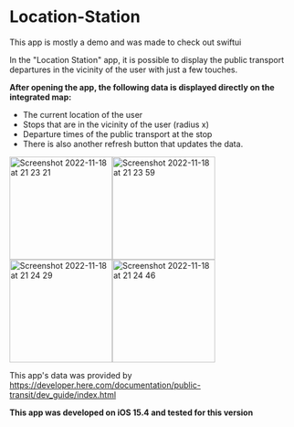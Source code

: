 # Location-Station

This app is mostly a demo and was made to check out swiftui

In the "Location Station" app, it is possible to display the public transport departures in the vicinity of the user with just a few touches.

**After opening the app, the following data is displayed directly on the integrated map:**

- The current location of the user
- Stops that are in the vicinity of the user (radius x)
- Departure times of the public transport at the stop
- There is also another refresh button that updates the data.

<img width="180" alt="Screenshot 2022-11-18 at 21 23 21" src="https://user-images.githubusercontent.com/56154553/202796054-2e243e78-72bf-4aac-98e3-588a114f6408.png"><img width="180" alt="Screenshot 2022-11-18 at 21 23 59" src="https://user-images.githubusercontent.com/56154553/202796035-c908f98e-fd82-4d4d-bfe2-2b816c20d7cf.png"><img width="180" alt="Screenshot 2022-11-18 at 21 24 29" src="https://user-images.githubusercontent.com/56154553/202796048-832e2c2d-fea0-4f9b-b7fc-89bae7697e1e.png"><img width="180" alt="Screenshot 2022-11-18 at 21 24 46" src="https://user-images.githubusercontent.com/56154553/202796051-50a8a441-0c7d-4312-ad22-d3b1da0d6b5e.png">

This app's data was provided by https://developer.here.com/documentation/public-transit/dev_guide/index.html

**This app was developed on iOS 15.4 and tested for this version**